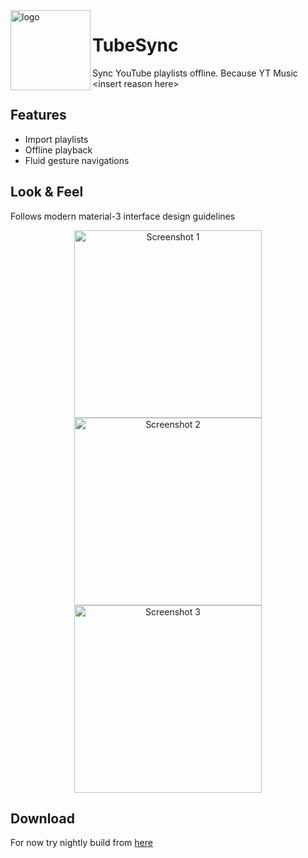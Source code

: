 <img src="https://raw.githubusercontent.com/khaled-0/TubeSync/main/tubesync.png" height="128px" align="left" alt="logo">

# TubeSync

Sync YouTube playlists offline. Because YT Music \<insert reason here\>

## Features
 - Import playlists
 - Offline playback
 - Fluid gesture navigations

## Look & Feel
Follows modern material-3 interface design guidelines
<p align="center">
  <img src="https://github.com/user-attachments/assets/0eb81a73-740f-4c8c-9e7a-60fe0d3fa52f" width="300" alt="Screenshot 1">
  <img src="https://github.com/user-attachments/assets/65e4192c-9cf9-4592-9f97-36da8251915b" width="300" alt="Screenshot 2">
  <img src="https://github.com/user-attachments/assets/faac1962-0599-448e-b98a-d642d409d070" width="300" alt="Screenshot 3">
</p>

## Download

For now try nightly build from [here](https://github.com/khaled-0/TubeSync/actions)

